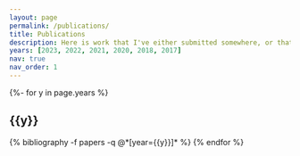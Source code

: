 ```yaml
---
layout: page
permalink: /publications/
title: Publications
description: Here is work that I've either submitted somewhere, or that's up on arXiv.
years: [2023, 2022, 2021, 2020, 2018, 2017]
nav: true
nav_order: 1
---
```

<!-- _pages/publications.md -->
<div class="publications">

{%- for y in page.years %}
  <h2 class="year">{{y}}</h2>
  {% bibliography -f papers -q @*[year={{y}}]* %}
{% endfor %}

</div>
